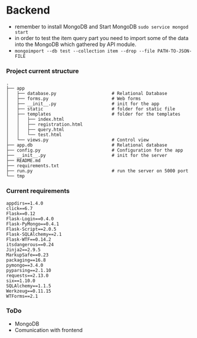 # Backend
- remember to install MongoDB and Start MongoDB
`sudo service mongod start`
- in order to test the item query part you need to import some of the data into the MongoDB which gathered by API module.
- `mongoimport --db test --collection item --drop --file PATH-TO-JSON-FILE` 

### Project current structure
```
.
├── app                          
│   ├── database.py                     # Relational Database
│   ├── forms.py                        # Web forms
│   ├── __init__.py                     # init for the app
│   ├── static                          # folder for static file
│   ├── templates                       # folder for the templates
│   │   ├── index.html
│   │   ├── registration.html
│   │   ├── query.html
│   │   └── test.html
│   └── views.py                        # Control view
├── app.db                              # Relational database
├── config.py                           # Configuration for the app
├── __init__.py                         # init for the server
├── README.md
├── requirements.txt
├── run.py                              # run the server on 5000 port
└── tmp

```
### Current requirements
```
appdirs==1.4.0
click==6.7
Flask==0.12
Flask-Login==0.4.0
Flask-PyMongo==0.4.1
Flask-Script==2.0.5
Flask-SQLAlchemy==2.1
Flask-WTF==0.14.2
itsdangerous==0.24
Jinja2==2.9.5
MarkupSafe==0.23
packaging==16.8
pymongo==3.4.0
pyparsing==2.1.10
requests==2.13.0
six==1.10.0
SQLAlchemy==1.1.5
Werkzeug==0.11.15
WTForms==2.1
```
### ToDo
 - MongoDB
 - Comunication with frontend
